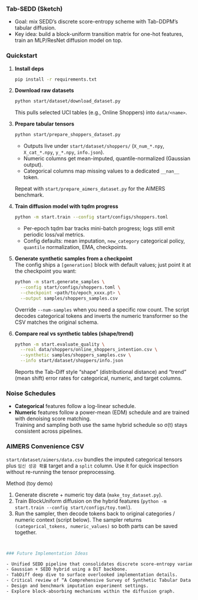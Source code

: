### Tab-SEDD (Sketch)

- Goal: mix SEDD’s discrete score-entropy scheme with Tab-DDPM’s tabular diffusion.  
- Key idea: build a block-uniform transition matrix for one-hot features, train an MLP/ResNet diffusion model on top.

### Quickstart

1. **Install deps**  
   ```bash
   pip install -r requirements.txt
   ```

2. **Download raw datasets**  
   ```bash
   python start/dataset/download_dataset.py
   ```
   This pulls selected UCI tables (e.g., Online Shoppers) into `data/<name>`.

3. **Prepare tabular tensors**  
   ```bash
   python start/prepare_shoppers_dataset.py
   ```
   - Outputs live under `start/dataset/shoppers/` (`X_num_*.npy`, `X_cat_*.npy`, `y_*.npy`, `info.json`).
   - Numeric columns get mean-imputed, quantile-normalized (Gaussian output).  
   - Categorical columns map missing values to a dedicated `__nan__` token.

   Repeat with `start/prepare_aimers_dataset.py` for the AIMERS benchmark.

4. **Train diffusion model with tqdm progress**  
   ```bash
   python -m start.train --config start/configs/shoppers.toml
   ```
   - Per-epoch tqdm bar tracks mini-batch progress; logs still emit periodic loss/val metrics.
   - Config defaults: mean imputation, `new_category` categorical policy, `quantile` normalization, EMA, checkpoints.

5. **Generate synthetic samples from a checkpoint**  
   The config ships a `[generation]` block with default values; just point it at the checkpoint you want:
   ```bash
   python -m start.generate_samples \
     --config start/configs/shoppers.toml \
     --checkpoint <path/to/epoch_xxxx.pt> \
     --output samples/shoppers_samples.csv
   ```
   Override `--num-samples` when you need a specific row count. The script decodes categorical tokens and inverts the numeric transformer so the CSV matches the original schema.

6. **Compare real vs synthetic tables (shape/trend)**  
   ```bash
   python -m start.evaluate_quality \
     --real data/shoppers/online_shoppers_intention.csv \
     --synthetic samples/shoppers_samples.csv \
     --info start/dataset/shoppers/info.json
   ```
   Reports the Tab-Diff style “shape” (distributional distance) and “trend” (mean shift) error rates for categorical, numeric, and target columns.

### Noise Schedules

- **Categorical** features follow a log-linear schedule.  
- **Numeric** features follow a power-mean (EDM) schedule and are trained with denoising score matching.  
  Training and sampling both use the same hybrid schedule so σ(t) stays consistent across pipelines.

### AIMERS Convenience CSV

`start/dataset/aimers/data.csv` bundles the imputed categorical tensors plus `임신 성공 확률` target and a `split` column. Use it for quick inspection without re-running the tensor preprocessing.

Method (toy demo)
1. Generate discrete + numeric toy data (`make_toy_dataset.py`).
2. Train BlockUniform diffusion on the hybrid features (`python -m start.train --config start/configs/toy.toml`).
3. Run the sampler, then decode tokens back to original categories / numeric context (script below). The sampler returns `(categorical_tokens, numeric_values)` so both parts can be saved together.
  ```bash


### Future Implementation Ideas

- Unified SEDD pipeline that consolidates discrete score-entropy variants.
- Gaussian + SEDD hybrid using a DiT backbone.
- TabDiff deep dive to surface overlooked implementation details.
- Critical review of “A Comprehensive Survey of Synthetic Tabular Data Generation.”
- Design and benchmark imputation experiment settings.
- Explore block-absorbing mechanisms within the diffusion graph.
